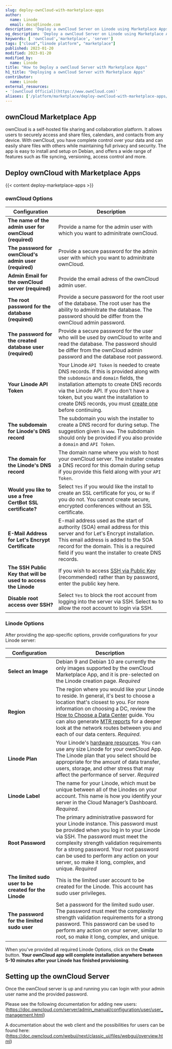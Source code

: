 ```yaml
---
slug: deploy-ownCloud-with-marketplace-apps
author:
  name: Linode
  email: docs@linode.com
description: 'Deploy a ownCloud Server on Linode using Marketplace Apps.'
og_description: 'Deploy a ownCloud Server on Linode using Marketplace Apps.'
keywords: [ 'ownCloud','marketplace', 'server']
tags: ["cloud","linode platform", "marketplace"]
published: 2023-01-20
modified: 2023-01-20
modified_by:
  name: Linode
title: "How to Deploy a ownCloud Server with Marketplace Apps"
h1_title: "Deploying a ownCloud Server with Marketplace Apps"
contributor:
  name: Linode
external_resources:
- '[ownCloud Official](https://www.ownCloud.com)'
aliases: ['/platform/marketplace/deploy-ownCloud-with-marketplace-apps/', '/platform/one-click/deploy-ownCloud-with-one-click-apps/']
---
```


## ownCloud Marketplace App

ownCloud is a self-hosted file sharing and collaboration platform. It allows users to securely access and share files, calendars, and contacts from any device. With ownCloud, you have complete control over your data and can easily share files with others while maintaining full privacy and security. The app is easy to install and setup on Debian, and offers a wide range of features such as file syncing, versioning, access control and more.

## Deploy ownCloud with Marketplace Apps

{{< content deploy-marketplace-apps >}}

### ownCloud Options

| **Configuration** | **Description** |
|-------------------|-----------------|
| **The name of the admin user for ownCloud (required)** | Provide a name for the admin user with which you want to adminitrate ownCloud. |
| **The password for ownCloud's admin user (required)** | Provide a secure password for the admin user with which you want to adminitrate ownCloud. |
| **Admin Email for the ownCloud server (required)** | Provide the email adress of the ownCloud admin user. |
| **The root password for the database (required)** | Provide a secure password for the root user of the database. The root user has the ability to adminitrate the database. The password should be differ from the ownCloud admin password. |
| **The password for the created database user (required)** | Provide a secure password for the user who will be used by ownCloud to write and read the database. The password should be differ from the ownCloud admin password and the database root password. |
| **Your Linode API Token** | Your Linode `API Token` is needed to create DNS records. If this is provided along with the `subdomain` and `domain` fields, the installation attempts to create DNS records via the Linode API. If you don't have a token, but you want the installation to create DNS records, you must [create one](/docs/platform/api/getting-started-with-the-linode-api/#get-an-access-token) before continuing. |
| **The subdomain for Linode's DNS record** | The subdomain you wish the installer to create a DNS record for during setup. The suggestion given is `www`. The subdomain should only be provided if you also provide a `domain` and `API Token`. |
| **The domain for the Linode's DNS record** | The domain name where you wish to host your ownCloud server. The installer creates a DNS record for this domain during setup if you provide this field along with your `API Token`. |
| **Would you like to use a free CertBot SSL certificate?** | Select `Yes` if you would like the install to create an SSL certificate for you, or `No` if you do not. You cannot create secure, encrypted conferences without an SSL certificate. |
| **E-Mail Address for Let's Encrypt Certificate** |  E-mail address used as the start of authority (SOA) email address for this server and for Let's Encrypt installation. This email address is added to the SOA record for the domain. This is a required field if you want the installer to create DNS records. |
| **The SSH Public Key that will be used to access the Linode** | If you wish to access [SSH via Public Key](/docs/security/authentication/use-public-key-authentication-with-ssh/) (recommended) rather than by password, enter the public key here. |
| **Disable root access over SSH?** | Select `Yes` to block the root account from logging into the server via SSH. Select `No` to allow the root account to login via SSH. |

### Linode Options

After providing the app-specific options, provide configurations for your Linode server:

| **Configuration** | **Description** |
|-------------------|-----------------|
| **Select an Image** | Debian 9 and Debian 10 are currently the only images supported by the ownCloud Marketplace App, and it is pre-selected on the Linode creation page. *Required* |
| **Region** | The region where you would like your Linode to reside. In general, it's best to choose a location that's closest to you. For more information on choosing a DC, review the [How to Choose a Data Center](/docs/platform/how-to-choose-a-data-center) guide. You can also generate [MTR reports](/docs/networking/diagnostics/diagnosing-network-issues-with-mtr/) for a deeper look at the network routes between you and each of our data centers. *Required*. |
| **Linode Plan** | Your Linode's [hardware resources](/docs/platform/how-to-choose-a-linode-plan/#hardware-resource-definitions). You can use any size Linode for your ownCloud App. The Linode plan that you select should be appropriate for the amount of data transfer, users, storage, and other stress that may affect the performance of server.  *Required* |
| **Linode Label** | The name for your Linode, which must be unique between all of the Linodes on your account. This name is how you identify your server in the Cloud Manager’s Dashboard. *Required*. |
| **Root Password** | The primary administrative password for your Linode instance. This password must be provided when you log in to your Linode via SSH. The password must meet the complexity strength validation requirements for a strong password. Your root password can be used to perform any action on your server, so make it long, complex, and unique. *Required* |
| **The limited sudo user to be created for the Linode** | This is the limited user account to be created for the Linode. This account has sudo user privileges. |
| **The password for the limited sudo user** | Set a password for the limited sudo user. The password must meet the complexity strength validation requirements for a strong password. This password can be used to perform any action on your server, similar to root, so make it long, complex, and unique. |

When you've provided all required Linode Options, click on the **Create** button. **Your ownCloud app will complete installation anywhere between 5-10 minutes after your Linode has finished provisioning**.

## Setting up the ownCloud Server

Once the ownCloud server is up and running you can login with your admin user name and the provided password.

Please see the following documentation for adding new users: (https://doc.owncloud.com/server/admin_manual/configuration/user/user_management.html)

A documentation about the web client and the possibilities for users can be found here: (https://doc.owncloud.com/webui/next/classic_ui/files/webgui/overview.html)
